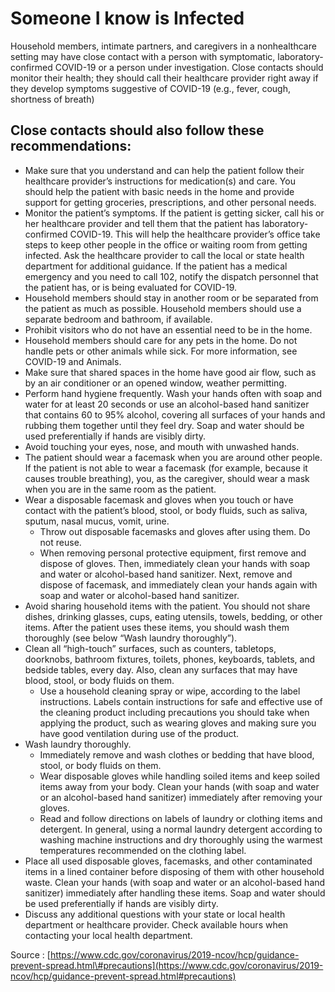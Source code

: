 # Someone I know is Infected

Household members, intimate partners, and caregivers in a nonhealthcare setting may have close contact with a person with symptomatic, laboratory-confirmed COVID-19 or a person under investigation. Close contacts should monitor their health; they should call their healthcare provider right away if they develop symptoms suggestive of COVID-19 \(e.g., fever, cough, shortness of breath\)

## Close contacts should also follow these recommendations:

* Make sure that you understand and can help the patient follow their healthcare provider’s instructions for medication\(s\) and care. You should help the patient with basic needs in the home and provide support for getting groceries, prescriptions, and other personal needs.
* Monitor the patient’s symptoms. If the patient is getting sicker, call his or her healthcare provider and tell them that the patient has laboratory-confirmed COVID-19. This will help the healthcare provider’s office take steps to keep other people in the office or waiting room from getting infected. Ask the healthcare provider to call the local or state health department for additional guidance. If the patient has a medical emergency and you need to call 102, notify the dispatch personnel that the patient has, or is being evaluated for COVID-19.
* Household members should stay in another room or be separated from the patient as much as possible. Household members should use a separate bedroom and bathroom, if available.
* Prohibit visitors who do not have an essential need to be in the home.
* Household members should care for any pets in the home. Do not handle pets or other animals while sick. For more information, see COVID-19 and Animals.
* Make sure that shared spaces in the home have good air flow, such as by an air conditioner or an opened window, weather permitting.
* Perform hand hygiene frequently. Wash your hands often with soap and water for at least 20 seconds or use an alcohol-based hand sanitizer that contains 60 to 95% alcohol, covering all surfaces of your hands and rubbing them together until they feel dry. Soap and water should be used preferentially if hands are visibly dirty.
* Avoid touching your eyes, nose, and mouth with unwashed hands.
* The patient should wear a facemask when you are around other people. If the patient is not able to wear a facemask \(for example, because it causes trouble breathing\), you, as the caregiver, should wear a mask when you are in the same room as the patient.
* Wear a disposable facemask and gloves when you touch or have contact with the patient’s blood, stool, or body fluids, such as saliva, sputum, nasal mucus, vomit, urine.
  * Throw out disposable facemasks and gloves after using them. Do not reuse.
  * When removing personal protective equipment, first remove and dispose of gloves. Then, immediately clean your hands with soap and water or alcohol-based hand sanitizer. Next, remove and dispose of facemask, and immediately clean your hands again with soap and water or alcohol-based hand sanitizer.
* Avoid sharing household items with the patient. You should not share dishes, drinking glasses, cups, eating utensils, towels, bedding, or other items. After the patient uses these items, you should wash them thoroughly \(see below “Wash laundry thoroughly”\).
* Clean all “high-touch” surfaces, such as counters, tabletops, doorknobs, bathroom fixtures, toilets, phones, keyboards, tablets, and bedside tables, every day. Also, clean any surfaces that may have blood, stool, or body fluids on them.
  * Use a household cleaning spray or wipe, according to the label instructions. Labels contain instructions for safe and effective use of the cleaning product including precautions you should take when applying the product, such as wearing gloves and making sure you have good ventilation during use of the product.
* Wash laundry thoroughly.
  * Immediately remove and wash clothes or bedding that have blood, stool, or body fluids on them.
  * Wear disposable gloves while handling soiled items and keep soiled items away from your body. Clean your hands \(with soap and water or an alcohol-based hand sanitizer\) immediately after removing your gloves.
  * Read and follow directions on labels of laundry or clothing items and detergent. In general, using a normal laundry detergent according to washing machine instructions and dry thoroughly using the warmest temperatures recommended on the clothing label.
* Place all used disposable gloves, facemasks, and other contaminated items in a lined container before disposing of them with other household waste. Clean your hands \(with soap and water or an alcohol-based hand sanitizer\) immediately after handling these items. Soap and water should be used preferentially if hands are visibly dirty.
* Discuss any additional questions with your state or local health department or healthcare provider. Check available hours when contacting your local health department.

Source : [https://www.cdc.gov/coronavirus/2019-ncov/hcp/guidance-prevent-spread.html\#precautions](https://www.cdc.gov/coronavirus/2019-ncov/hcp/guidance-prevent-spread.html#precautions)

